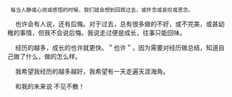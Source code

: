      每当人静或心烦或感悟的时候，我们就会想到回首过去，或怀念或哀叹或思念。

　 也许会有人说，还有后悔。对于过去，总有很多做的不好，或不完美，或甚幼稚的事情，但我不会说后悔。我说走过便是成长，往事只能回味。

　 经历的越多，成长的也许就更快。＂也许＂，因为需要对经历做总结，知道自己做了什么，做的怎么样。

　 我希望我经历的越多越好，我希望有一天走遍天涯海角。

　 和我的未来说 不见不散！
<!-- ##{"timestamp":1150954842}## -->